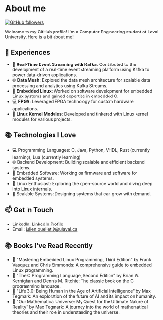 # About me

[![GitHub followers](https://img.shields.io/github/followers/julienouellet?label=Follow&style=social)](https://github.com/julienouellet)

Welcome to my GitHub profile! I'm a Computer Engineering student at Laval University. Here is a bit about me!

## 🌟 Experiences

- 💼 **Real-Time Event Streaming with Kafka**: Contributed to the development of a real-time event streaming platform using Kafka to power data-driven applications.
- 🌐 **Data Mesh**: Explored the data mesh architecture for scalable data processing and analytics using Kafka Streams.
- 🚀 **Embedded Linux**: Worked on software development for embedded Linux systems and gained expertise in embedded C.
- 💻 **FPGA**: Leveraged FPGA technology for custom hardware applications.
- 🐧 **Linux Kernel Modules**: Developed and tinkered with Linux kernel modules for various projects.

## 📚 Technologies I Love

- 💻 Programming Languages: C, Java, Python, VHDL, Rust (currently learning), Lua (currently learning)
- 🌐 Backend Development: Building scalable and efficient backend systems.
- 🧠 Embedded Software: Working on firmware and software for embedded systems.
- 🐧 Linux Enthusiast: Exploring the open-source world and diving deep into Linux internals.
- 🚀 Scalable Systems: Designing systems that can grow with demand.

## 📫 Get in Touch

- LinkedIn: [LinkedIn Profile](https://www.linkedin.com/in/julien-ouellet-6173321bb/)
- Email: [julien.ouellet.9@ulaval.ca](mailto:julien.ouellet.9@ulaval.ca)

## 📚 Books I've Read Recently

- 📖 "Mastering Embedded Linux Programming, Third Edition" by Frank Vasquez and Chris Simmonds: A comprehensive guide to embedded Linux programming.
- 📖 "The C Programming Language, Second Edition" by Brian W. Kernighan and Dennis M. Ritchie: The classic book on the C programming language.
- 📖 "Life 3.0: Being Human in the Age of Artificial Intelligence" by Max Tegmark: An exploration of the future of AI and its impact on humanity.
- 📖 "Our Mathematical Universe: My Quest for the Ultimate Nature of Reality" by Max Tegmark: A journey into the world of mathematical theories and their role in understanding the universe.
